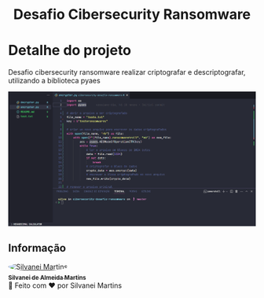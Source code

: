 <h1 align="center">
    Desafio Cibersecurity Ransomware
</h1>

# Detalhe do projeto

Desafio cibersecurity ransomware realizar criptografar e descriptografar, utilizando a biblioteca pyaes

![Cibersecurity Ransomware](./print.png "ransomware python")

## Informação

<a href="https://github.com/SilvaneiMartins">
    <img
        style="border-radius:50%"
        src="https://github.com/SilvaneiMartins.png"
        width="100px;"
        alt="Silvanei Martins"
    />
    <br />
    <sub>
        <b>Silvanei de Almeida Martins</b>
    </sub>
</a>
     <a href="https://github.com/SilvaneiMartins" title="Silvanei martins" >
 </a>
<br />
🚀 Feito com ❤️ por Silvanei Martins